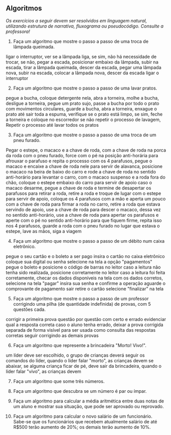## Algoritmos

_Os exercícios a seguir devem ser resolvidos em linguagem natural, utilizando estrutura de narrativa, fluxograma ou pseudocódigo. Consulte a professora!_

1. Faça um algoritmo que mostre o passo a passo de uma troca de lâmpada queimada.

ligar o interruptor, 
ver se a lâmpada liga, 
se sim, não há necessidade de trocar, 
se não, pegar a escada, 
posicionar embaixo da lâmpada, 
subir na escada, 
tirar a lâmpada queimada, 
descer da escada, 
pegar uma lâmpada nova, 
subir na escada, 
colocar a lâmpada nova, 
descer da escada
ligar o interruptor


2. Faça um algoritmo que mostre o passo a passo de uma lavar pratos.

pegue a bucha,
coloque detergente nela,
abra a torneira,
molhe a bucha,
desligue a torneira,
pegue um prato sujo,
passe a bucha por todo o prato com movimentos circulares,
guarde a bucha, 
abra a torneira,
enxague o prato até sair toda a espuma,
verifique se o prato está limpo, se sim, feche a torneira e coloque no escorredor
se não repetir o processo de lavagem,
Repetir o processo até lavar todos os pratos


3. Faça um algoritmo que mostre o passo a passo de uma troca de um pneu furado.

Pegar o estepe, o macaco e a chave de roda,
com a chave de roda na porca da roda com o pneu furado, force com o pé na posição anti-horária para afrouxar o parafuso e repita o processo com os 4 parafusos,
pegue o macaco e encaixe a chave de roda nele para servir de alavanca,
posicione o macaco na beira de baixo do carro e rode a chave de roda no sentido anti-horário para levantar o carro,
com o macaco suspenso e a roda fora do chão, coloque o estepe embaixo do carro para servir de apoio caso o macaco desarme,
pegue a chave de roda e termine de desapertar os parafusos para retirar a roda,
retire a roda e troque de lugar com o estepe para servir de apoio,
coloque os 4 parafusos com a mão e aperta um pouco com a chave de roda para firmar a roda no carro,
retire a roda que estava servindo de apoio,
use a chave de roda para descer o macaco, dessa vez no sentido anti-horário,
use a chave de roda para apertar os parafusos e aperte com o pé no sentido anti-horário para que fiquem firme, repita isso nos 4 parafusos,
guarde a roda com o pneu furado no lugar que estava o estepe,
lave as mãos,
siga a viagem


4. Faça um algoritmo que mostre o passo a passo de um débito num caixa eletrônico.

pegue o seu cartão e o boleto a ser pago
insira o cartão no caixa eletrônico
coloque sua digital ou senha
selecione na tela a opção "pagamentos"
pegue o boleto e posicione o código de barras no leitor
caso a leitura não tenha sido realizada, posicione corretamente no leitor
caso a leitura foi feita corretamente, checar os dados disponíveis na tela
com os dados corretos, selecione na tela "pagar"
insira sua senha e confirme a operação
aguarde o comprovante de pagamento sair
retire o cartão
selecione "finalizar" na tela



5. Faça um algoritmo que mostre o passo a passo de um professor corrigindo uma pilha (de quantidade indefinida) de provas, com 5 questões cada.

corrigir a primeira prova questão por questão com certo e errado
evidenciar qual a resposta correta caso o aluno tenha errado,
deixar a prova corrigida separada de forma visível para ser usada como consulta das respostas corretas
seguir corrigindo as demais provas 


6. Faça um algoritmo que represente a brincadeira "Morto! Vivo!".

um líder deve ser escolhido,
o grupo de crianças deverá seguir os comandos do líder,
quando o líder falar "morto", as crianças devem se abaixar,
se alguma criança ficar de pé, deve sair da brincadeira,
quando o líder falar "vivo", as crianças devem


7. Faça um algoritmo que some três números.

8. Faça um algoritmo que descubra se um número é par ou ímpar.

9. Faça um algoritmo para calcular a média aritmética entre duas notas de um aluno e mostrar sua situação, que pode ser aprovado ou reprovado.

10. Faça um algoritmo para calcular o novo salário de um funcionário. Sabe-se que os funcionários que recebem atualmente salário de até R$500 terão aumento de 20%; os demais terão aumento de 10%.
